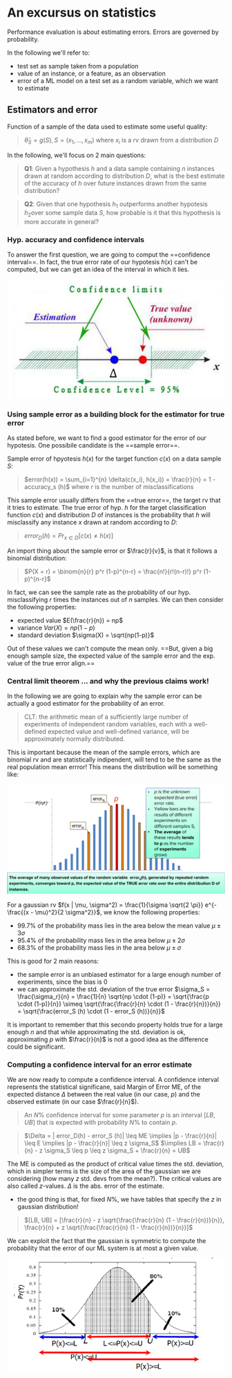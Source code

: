 # An excursus on statistics

Performance evaluation is about estimating errors. Errors are governed by probability.

In the following we'll refer to:
- test set as sample taken from a population
- value of an instance, or a feature, as an observation
- error of a ML model on a test set as a random variable, which we want to estimate 

## Estimators and error

Function of a sample of the data used to estimate some useful quality:

>$\hat{\theta}_S = g(S), S = (x_1, \ldots, x_m)$ where $x_i$ is a rv drawn from a distribution $D$

In the following, we'll focus on 2 main questions:

>**Q1**: Given a hypothesis $h$ and a data sample containing $n$ instances drawn at random according to distribution $D$, what is the best estimate of the accuracy of $h$ over future instances drawn from the same distribution? 

>**Q2**: Given that one hypothesis $h_1$ outperforms another hypotesis $h_2$over some sample data $S$, how probable is it that this hypothesis is more accurate in general?

### Hyp. accuracy and confidence intervals

To answer the first question, we are going to comput the ==confidence interval==. In  fact, the true error rate of our hypotesis $h(x)$ can't be computed, but we can get an idea of the interval in which it lies. 

![](../../../static/ML/confint.png)

### Using sample error as a building block for the estimator for true error

As stated before, we want to find a good estimator for the error of our hypotesis. One possibile candidate is the ==sample error==.

Sample error of hpyotesis $h(x)$ for the target function $c(x)$ on a data sample $S$:
>$error(h(x)) = \sum_{i=1}^{n} \delta(c(x_i), h(x_i)) = \frac{r}{n} = 1 - accuracy_s (h)$ where $r$ is the number of misclassifications

This sample error usually differs from the ==true error==, the target rv that it tries to estimate. The true error of hyp. $h$ for the target classification function $c(x)$ and distribution $D$ of instances is the probability that $h$ will misclassify any instance $x$ drawn at random according to $D$:
>$error_D (h) = Pr_{x \in D}[c(x) \neq h(x)]$

An import thing about the sample error or $\frac{r}{v}$, is that it follows a binomial distribution:
>$P(X = r) = \binom{n}{r} p^r (1-p)^{n-r} = \frac{n!}{r!(n-r)!} p^r (1-p)^{n-r}$

In fact, we can see the sample rate as the probability of our hyp. misclassifying $r$ times the instances out of $n$ samples. We can then consider the following properties:
- expected value $E(\frac{r}{n}) = np$
- variance $Var(X) = np(1-p)$
- standard deviation $\sigma(X) = \sqrt{np(1-p)}$

Out of these values we can't compute the mean only. ==But, given a big enough sample size, the expected value of the sample error and the exp. value of the true error align.==

### Central limit theorem ... and why the previous claims work!

In the following we are going to explain why the sample error can be actually a good estimator for the probability of an error.

>CLT: the arithmetic mean of a sufficiently large number of experiments of independent random variables, each with a well-defined expected value and well-defined variance, will be approximately normally distributed.

This is important because the mean of the sample errors, which are binomial rv and are statistically indipendent, will tend to be the same as the real population mean errror! This means the distribution will be something like:

![](../../../static/ML/gaussPE.png)

For a gaussian rv $f(x | \mu, \sigma^2) = \frac{1}{\sigma \sqrt{2 \pi}} e^{-\frac{(x - \mu)^2}{2 \sigma^2}}$, we know the following properties:
- 99.7% of the probability mass lies in the area below the mean value $\mu \pm 3 \sigma$
- 95.4% of the probability mass lies in the area below $\mu \pm 2 \sigma$
- 68.3% of the probability mass lies  in the area below $\mu \pm \sigma$

This is good for 2 main reasons:
- the sample error is an unbiased estimator for a large enough number of experiments, since the bias is 0
- we can approximate the std. deviation of the true error $\sigma_S = \frac{\sigma_r}{n} = \frac{1}{n} \sqrt{np \cdot (1-p)} = \sqrt{\frac{p \cdot (1-p)}{n}} \simeq \sqrt{\frac{\frac{r}{n} \cdot (1 - \frac{r}{n})}{n}} = \sqrt{\frac{error_S (h) \cdot (1 - error_S (h))}{n}}$

It is important to remember that this secondo property holds true for a large enough $n$ and that while approximating the std. deviation is ok, approximating $p$ with $\frac{r}{n}$ is not a good idea as the difference could be significant.

### Computing a confidence interval for an error estimate

We are now ready to compute a confidence interval. A confidence interval represents the statistical significane, said Margin of Error ME, of the expected distance $\Delta$ between the real value (in our case, $p$) and the observed estimate (in our case $\frac{r}{n}$).

>An $N\%$ confidence interval for some parameter $p$ is an interval $[LB, UB]$ that is expected with probability $N\%$ to contain $p$. 

>$\Delta = | error_D(h) - error_S (h)| \leq ME \implies |p - \frac{r}{n}| \leq E \implies |p - \frac{r}{n}| \leq z \sigma_S$
>$\implies LB = \frac{r}{n} - z \sigma_S \leq p \leq z \sigma_S + \frac{r}{n} = UB$

The ME is computed as the product of critical value times the std. deviation, which in simpler terms is the size of the area of the gaussian we are considering (how many $z$ std. devs from the mean?). The critical values are also called $z$-values. $\Delta$ is the abs. error of the estimate. 
- the good thing is that, for fixed $N\%$, we have tables that specify the $z$ in gaussian distribution!

>$[LB, UB] = [\frac{r}{n} - z \sqrt{\frac{\frac{r}{n} (1 - \frac{r}{n})}{n}}, \frac{r}{n} + z \sqrt{\frac{\frac{r}{n} (1 - \frac{r}{n})}{n}}]$

We can exploit the fact that the gaussian is symmetric to compute the probability that the error of our ML system is at most a given value.

![](../../../static/ML/onetaild.png)